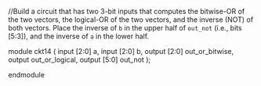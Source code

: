 //Build a circuit that has two 3-bit inputs that computes the bitwise-OR of the two vectors, the logical-OR of the two vectors, and the inverse (NOT) of both vectors. Place the inverse of `b` in the upper half of `out_not` (i.e., bits [5:3]), and the inverse of `a` in the lower half.

module ckt14 (
input [2:0] a,
    input [2:0] b,
    output [2:0] out_or_bitwise,
    output out_or_logical,
    output [5:0] out_not
);

endmodule

